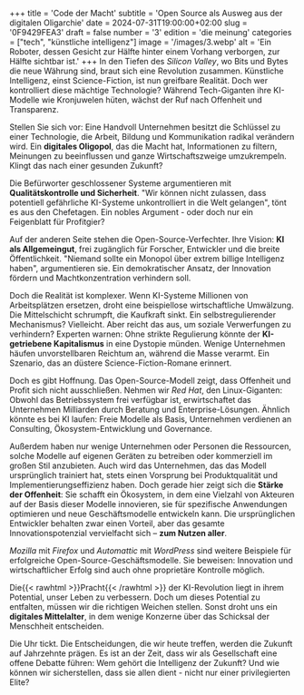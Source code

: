 +++
title = 'Code der Macht'
subtitle = 'Open Source als Ausweg aus der digitalen Oligarchie'
date = 2024-07-31T19:00:00+02:00
slug = '0F9429FEA3'
draft = false
number = '3'
edition = 'die meinung'
categories = ["tech", "künstliche intelligenz"]
image = '/images/3.webp'
alt = 'Ein Roboter, dessen Gesicht zur Hälfte hinter einem Vorhang verborgen, zur Hälfte sichtbar ist.'
+++
In den Tiefen des _Silicon Valley_, wo Bits und Bytes die neue Währung sind, braut sich eine Revolution zusammen. Künstliche Intelligenz, einst Science-Fiction, ist nun greifbare Realität. Doch wer kontrolliert diese mächtige Technologie? Während Tech-Giganten ihre KI-Modelle wie Kronjuwelen hüten, wächst der Ruf nach Offenheit und Transparenz.

Stellen Sie sich vor: Eine Handvoll Unternehmen besitzt die Schlüssel zu einer Technologie, die Arbeit, Bildung und Kommunikation radikal verändern wird. Ein **digitales Oligopol**, das die Macht hat, Informationen zu filtern, Meinungen zu beeinflussen und ganze Wirtschaftszweige umzukrempeln. Klingt das nach einer gesunden Zukunft?

Die Befürworter geschlossener Systeme argumentieren mit **Qualitätskontrolle und Sicherheit**. "Wir können nicht zulassen, dass potentiell gefährliche KI-Systeme unkontrolliert in die Welt gelangen", tönt es aus den Chefetagen. Ein nobles Argument - oder doch nur ein Feigenblatt für Profitgier?

Auf der anderen Seite stehen die Open-Source-Verfechter. Ihre Vision: **KI als Allgemeingut**, frei zugänglich für Forscher, Entwickler und die breite Öffentlichkeit. "Niemand sollte ein Monopol über extrem billige Intelligenz haben", argumentieren sie. Ein demokratischer Ansatz, der Innovation fördern und Machtkonzentration verhindern soll.

Doch die Realität ist komplexer. Wenn KI-Systeme Millionen von Arbeitsplätzen ersetzen, droht eine beispiellose wirtschaftliche Umwälzung. Die Mittelschicht schrumpft, die Kaufkraft sinkt. Ein selbstregulierender Mechanismus? Vielleicht. Aber reicht das aus, um soziale Verwerfungen zu verhindern?
Experten warnen: Ohne strikte Regulierung könnte der **KI-getriebene Kapitalismus** in eine Dystopie münden. Wenige Unternehmen häufen unvorstellbaren Reichtum an, während die Masse verarmt. Ein Szenario, das an düstere Science-Fiction-Romane erinnert.

Doch es gibt Hoffnung. Das Open-Source-Modell zeigt, dass Offenheit und Profit sich nicht ausschließen. Nehmen wir _Red Hat_, den Linux-Giganten: Obwohl das Betriebssystem frei verfügbar ist, erwirtschaftet das Unternehmen Milliarden durch Beratung und Enterprise-Lösungen. Ähnlich könnte es bei KI laufen: Freie Modelle als Basis, Unternehmen verdienen an Consulting, Ökosystem-Entwicklung und Governance.

Außerdem haben nur wenige Unternehmen oder Personen die Ressourcen, solche Modelle auf eigenen Geräten zu betreiben oder kommerziell im großen Stil anzubieten. Auch wird das Unternehmen, das das Modell ursprünglich trainiert hat, stets einen Vorsprung bei Produktqualität und Implementierungseffizienz haben. Doch gerade hier zeigt sich die **Stärke der Offenheit**: Sie schafft ein Ökosystem, in dem eine Vielzahl von Akteuren auf der Basis dieser Modelle innovieren, sie für spezifische Anwendungen optimieren und neue Geschäftsmodelle entwickeln kann. Die ursprünglichen Entwickler behalten zwar einen Vorteil, aber das gesamte Innovationspotenzial vervielfacht sich – **zum Nutzen aller**.

_Mozilla_ mit _Firefox_ und _Automattic_ mit _WordPress_ sind weitere Beispiele für erfolgreiche Open-Source-Geschäftsmodelle. Sie beweisen: Innovation und wirtschaftlicher Erfolg sind auch ohne proprietäre Kontrolle möglich.

Die{{< rawhtml >}}<span style="color: var(--n);">Pracht</span>{{< /rawhtml >}} der KI-Revolution liegt in ihrem Potential, unser Leben zu verbessern. Doch um dieses Potential zu entfalten, müssen wir die richtigen Weichen stellen. Sonst droht uns ein **digitales Mittelalter**, in dem wenige Konzerne über das Schicksal der Menschheit entscheiden.

Die Uhr tickt. Die Entscheidungen, die wir heute treffen, werden die Zukunft auf Jahrzehnte prägen. Es ist an der Zeit, dass wir als Gesellschaft eine offene Debatte führen: Wem gehört die Intelligenz der Zukunft? Und wie können wir sicherstellen, dass sie allen dient - nicht nur einer privilegierten Elite?